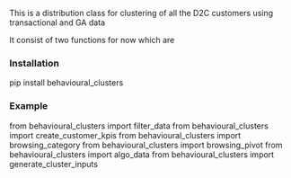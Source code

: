 This is a distribution class for clustering of all the D2C customers using transactional and GA data

It consist of two functions for now which are 


### Installation

pip install behavioural_clusters


### Example

from behavioural_clusters import filter_data
from behavioural_clusters import create_customer_kpis
from behavioural_clusters import browsing_category
from behavioural_clusters import browsing_pivot
from behavioural_clusters import algo_data
from behavioural_clusters import generate_cluster_inputs
